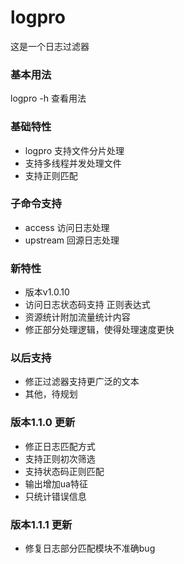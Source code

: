 # logpro 
这是一个日志过滤器

### 基本用法
logpro -h 查看用法

### 基础特性
- logpro 支持文件分片处理
- 支持多线程并发处理文件
- 支持正则匹配

### 子命令支持
- access 访问日志处理
- upstream 回源日志处理

### 新特性
- 版本v1.0.10 
- 访问日志状态码支持 正则表达式
- 资源统计附加流量统计内容
- 修正部分处理逻辑，使得处理速度更快

### 以后支持
- 修正过滤器支持更广泛的文本
- 其他，待规划

### 版本1.1.0 更新
- 修正日志匹配方式
- 支持正则初次筛选
- 支持状态码正则匹配
- 输出增加ua特征
- 只统计错误信息

### 版本1.1.1 更新
- 修复日志部分匹配模块不准确bug 

